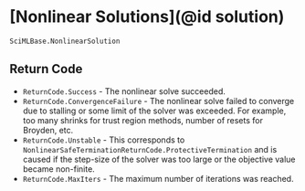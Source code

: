 # [Nonlinear Solutions](@id solution)

```@docs
SciMLBase.NonlinearSolution
```

## Return Code

  - `ReturnCode.Success` - The nonlinear solve succeeded.
  - `ReturnCode.ConvergenceFailure` - The nonlinear solve failed to converge due to stalling
    or some limit of the solver was exceeded. For example, too many shrinks for trust
    region methods, number of resets for Broyden, etc.
  - `ReturnCode.Unstable` - This corresponds to
    `NonlinearSafeTerminationReturnCode.ProtectiveTermination` and is caused if the step-size
    of the solver was too large or the objective value became non-finite.
  - `ReturnCode.MaxIters` - The maximum number of iterations was reached.
